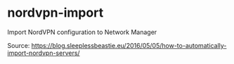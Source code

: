 nordvpn-import
===============================================

Import NordVPN configuration to Network Manager

Source: https://blog.sleeplessbeastie.eu/2016/05/05/how-to-automatically-import-nordvpn-servers/
